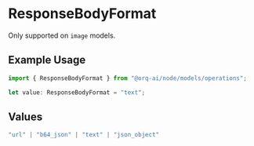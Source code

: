 # ResponseBodyFormat

Only supported on `image` models.

## Example Usage

```typescript
import { ResponseBodyFormat } from "@orq-ai/node/models/operations";

let value: ResponseBodyFormat = "text";
```

## Values

```typescript
"url" | "b64_json" | "text" | "json_object"
```